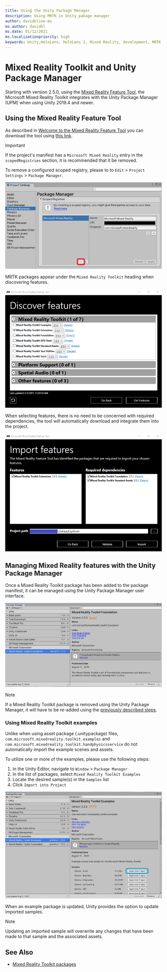 ```yaml
---
title: Using the Unity Package Manager
description: Using MRTK in Unity pakage manager
author: davidkline-ms
ms.author: davidkl
ms.date: 01/12/2021
ms.localizationpriority: high
keywords: Unity,HoloLens, HoloLens 2, Mixed Reality, development, MRTK Pakages,
---
```


# Mixed Reality Toolkit and Unity Package Manager

Starting with version 2.5.0, using the [Mixed Reality Feature Tool](https://aka.ms/MRFeatureToolDocs), the Microsoft Mixed Reality Toolkit integrates with the Unity Package Manager (UPM) when using Unity 2019.4 and newer.

## Using the Mixed Reality Feature Tool

As described in [Welcome to the Mixed Reality Feature Tool](https://aka.ms/MRFeatureToolDocs) you can download the tool using [this link](https://aka.ms/MRFeatureTool).

> [!IMPORTANT]
> If the project's manifest has a `Microsoft Mixed Reality` entry in the `scopedRegistries` section, it is recommended that it be removed.
>
> To remove a configured scoped registry, please to to `Edit` > `Project Settings` > `Package Manager`.
>
> ![Removing scoped registry](../features/images/packaging/RemoveScopedRegistry.png)

MRTK packages appear under the `Mixed Reality Toolkit` heading when discovering features.

![Discover features](../features/images/packaging/DiscoverFeatures.png)

When selecting features, there is no need to be concerned with required dependencies, the tool will automatically download and integrate them into the project.

![Required dependencies](../features/images/packaging/RequiredDependencies.png)

## Managing Mixed Reality features with the Unity Package Manager

Once a Mixed Reality Toolkit package has been added to the package manifest, it can be managed using the Unity Package Manager user interface.

![MRTK Foundation UPM Package](../features/images/packaging/MRTK_FoundationUPM.png)

> [!NOTE]
> If a Mixed Reality Toolkit package is removed using the Unity Package Manager, it will have to be re-added using the [previously described steps](#using-the-mixed-reality-feature-tool).

### Using Mixed Reality Toolkit examples

Unlike when using asset package (.unitypackage) files, `com.microsoft.mixedreality.toolkit.examples` and `com.microsoft.mixedreality.toolkit.handphysicsservice` do not automatically import the example scenes and assets.

To utilize one or more of the examples, please use the following steps:

1. In the Unity Editor, navigate to `Window` > `Package Manager`
1. In the list of packages, select `Mixed Reality Toolkit Examples`
1. Locate the desired sample(s) in the `Samples` list
1. Click `Import into Project`

![Importing samples](../features/images/packaging/MRTK_ExamplesUpm.png)

When an example package is updated, Unity provides the option to update imported samples.

> [!NOTE]
> Updating an imported sample will overwrite any changes that have been made to that sample and the associated assets.

## See Also

- [Mixed Reality Toolkit packages](../packages-releases/mrtk-packages.md)
